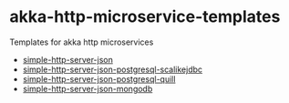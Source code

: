 # akka-http-microservice-templates
Templates for akka http microservices

- [simple-http-server-json](https://github.com/gabfssilva/akka-http-microservice-templates/tree/master/simple-http-server-json)
- [simple-http-server-json-postgresql-scalikejdbc](https://github.com/gabfssilva/akka-http-microservice-templates/tree/master/simple-http-server-json-postgresql-scalikejdbc)
- [simple-http-server-json-postgresql-quill](https://github.com/gabfssilva/akka-http-microservice-templates/tree/master/simple-http-server-json-postgresql-quill)
- [simple-http-server-json-mongodb](https://github.com/gabfssilva/akka-http-microservice-templates/tree/master/simple-http-server-json-mongodb)
